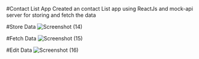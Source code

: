 #Contact List App 
Created an contact List app using ReactJs and mock-api server for storing and fetch the data 

#Store Data
![Screenshot (14)](https://github.com/DaneshwarKumar/Contact-List/assets/120198268/ff6dcce3-9754-4fb0-bcd7-0c5f062f5fb6)


#Fetch Data
![Screenshot (15)](https://github.com/DaneshwarKumar/Contact-List/assets/120198268/0312164d-dc8b-4b8d-ab18-1a9953018594)


#Edit Data
![Screenshot (16)](https://github.com/DaneshwarKumar/Contact-List/assets/120198268/2278c575-1ab5-486b-93f6-a587c255cb79)
